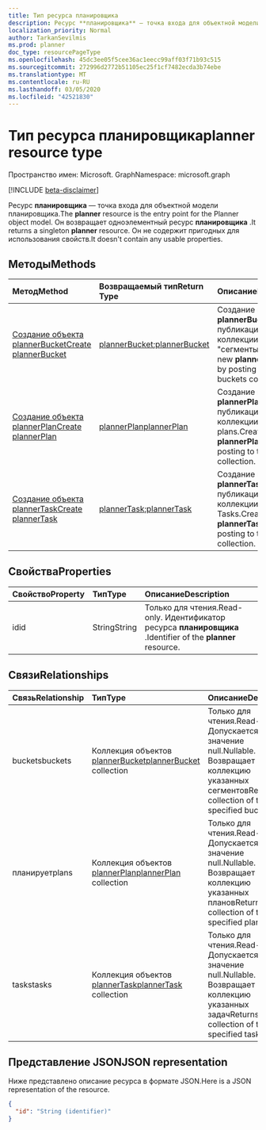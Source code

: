 ```yaml
---
title: Тип ресурса планировщика
description: Ресурс **планировщика** — точка входа для объектной модели планировщика. Он возвращает одноэлементный ресурс **планировщика** .  Он не содержит пригодных для использования свойств.
localization_priority: Normal
author: TarkanSevilmis
ms.prod: planner
doc_type: resourcePageType
ms.openlocfilehash: 45dc3ee05f5cee36ac1eecc99aff03f71b93c515
ms.sourcegitcommit: 272996d2772b51105ec25f1cf7482ecda3b74ebe
ms.translationtype: MT
ms.contentlocale: ru-RU
ms.lasthandoff: 03/05/2020
ms.locfileid: "42521830"
---
```

# <a name="planner-resource-type"></a><span data-ttu-id="381a0-105">Тип ресурса планировщика</span><span class="sxs-lookup"><span data-stu-id="381a0-105">planner resource type</span></span>

<span data-ttu-id="381a0-106">Пространство имен: Microsoft. Graph</span><span class="sxs-lookup"><span data-stu-id="381a0-106">Namespace: microsoft.graph</span></span>

[!INCLUDE [beta-disclaimer](../../includes/beta-disclaimer.md)]

<span data-ttu-id="381a0-107">Ресурс **планировщика** — точка входа для объектной модели планировщика.</span><span class="sxs-lookup"><span data-stu-id="381a0-107">The **planner** resource is the entry point for the Planner object model.</span></span> <span data-ttu-id="381a0-108">Он возвращает одноэлементный ресурс **планировщика** .</span><span class="sxs-lookup"><span data-stu-id="381a0-108">It returns a singleton **planner** resource.</span></span>  <span data-ttu-id="381a0-109">Он не содержит пригодных для использования свойств.</span><span class="sxs-lookup"><span data-stu-id="381a0-109">It doesn't contain any usable properties.</span></span>


## <a name="methods"></a><span data-ttu-id="381a0-110">Методы</span><span class="sxs-lookup"><span data-stu-id="381a0-110">Methods</span></span>

| <span data-ttu-id="381a0-111">Метод</span><span class="sxs-lookup"><span data-stu-id="381a0-111">Method</span></span>           | <span data-ttu-id="381a0-112">Возвращаемый тип</span><span class="sxs-lookup"><span data-stu-id="381a0-112">Return Type</span></span>    |<span data-ttu-id="381a0-113">Описание</span><span class="sxs-lookup"><span data-stu-id="381a0-113">Description</span></span>|
|:---------------|:--------|:----------|
|[<span data-ttu-id="381a0-114">Создание объекта plannerBucket</span><span class="sxs-lookup"><span data-stu-id="381a0-114">Create plannerBucket</span></span>](../api/planner-post-buckets.md) |<span data-ttu-id="381a0-115">[plannerBucket](plannerbucket.md);</span><span class="sxs-lookup"><span data-stu-id="381a0-115">[plannerBucket](plannerbucket.md)</span></span>| <span data-ttu-id="381a0-116">Создание нового **plannerBucket** путем публикации в коллекции "сегменты".</span><span class="sxs-lookup"><span data-stu-id="381a0-116">Create a new **plannerBucket** by posting to the buckets collection.</span></span>|
|[<span data-ttu-id="381a0-117">Создание объекта plannerPlan</span><span class="sxs-lookup"><span data-stu-id="381a0-117">Create plannerPlan</span></span>](../api/planner-post-plans.md) |[<span data-ttu-id="381a0-118">plannerPlan</span><span class="sxs-lookup"><span data-stu-id="381a0-118">plannerPlan</span></span>](plannerplan.md)| <span data-ttu-id="381a0-119">Создание нового **plannerPlan** путем публикации в коллекции plans.</span><span class="sxs-lookup"><span data-stu-id="381a0-119">Create a new **plannerPlan** by posting to the plans collection.</span></span>|
|[<span data-ttu-id="381a0-120">Создание объекта plannerTask</span><span class="sxs-lookup"><span data-stu-id="381a0-120">Create plannerTask</span></span>](../api/planner-post-tasks.md) |<span data-ttu-id="381a0-121">[plannerTask](plannertask.md);</span><span class="sxs-lookup"><span data-stu-id="381a0-121">[plannerTask](plannertask.md)</span></span>| <span data-ttu-id="381a0-122">Создание нового **plannerTask** путем публикации в коллекции Tasks.</span><span class="sxs-lookup"><span data-stu-id="381a0-122">Create a new **plannerTask** by posting to the tasks collection.</span></span>|

## <a name="properties"></a><span data-ttu-id="381a0-123">Свойства</span><span class="sxs-lookup"><span data-stu-id="381a0-123">Properties</span></span>
| <span data-ttu-id="381a0-124">Свойство</span><span class="sxs-lookup"><span data-stu-id="381a0-124">Property</span></span>     | <span data-ttu-id="381a0-125">Тип</span><span class="sxs-lookup"><span data-stu-id="381a0-125">Type</span></span>   |<span data-ttu-id="381a0-126">Описание</span><span class="sxs-lookup"><span data-stu-id="381a0-126">Description</span></span>|
|:---------------|:--------|:----------|
|<span data-ttu-id="381a0-127">id</span><span class="sxs-lookup"><span data-stu-id="381a0-127">id</span></span>|<span data-ttu-id="381a0-128">String</span><span class="sxs-lookup"><span data-stu-id="381a0-128">String</span></span>| <span data-ttu-id="381a0-129">Только для чтения.</span><span class="sxs-lookup"><span data-stu-id="381a0-129">Read-only.</span></span> <span data-ttu-id="381a0-130">Идентификатор ресурса **планировщика** .</span><span class="sxs-lookup"><span data-stu-id="381a0-130">Identifier of the **planner** resource.</span></span>|

## <a name="relationships"></a><span data-ttu-id="381a0-131">Связи</span><span class="sxs-lookup"><span data-stu-id="381a0-131">Relationships</span></span>
| <span data-ttu-id="381a0-132">Связь</span><span class="sxs-lookup"><span data-stu-id="381a0-132">Relationship</span></span> | <span data-ttu-id="381a0-133">Тип</span><span class="sxs-lookup"><span data-stu-id="381a0-133">Type</span></span>   |<span data-ttu-id="381a0-134">Описание</span><span class="sxs-lookup"><span data-stu-id="381a0-134">Description</span></span>|
|:---------------|:--------|:----------|
|<span data-ttu-id="381a0-135">buckets</span><span class="sxs-lookup"><span data-stu-id="381a0-135">buckets</span></span>|<span data-ttu-id="381a0-136">Коллекция объектов [plannerBucket](plannerbucket.md)</span><span class="sxs-lookup"><span data-stu-id="381a0-136">[plannerBucket](plannerbucket.md) collection</span></span>| <span data-ttu-id="381a0-137">Только для чтения.</span><span class="sxs-lookup"><span data-stu-id="381a0-137">Read-only.</span></span> <span data-ttu-id="381a0-138">Допускается значение null.</span><span class="sxs-lookup"><span data-stu-id="381a0-138">Nullable.</span></span> <span data-ttu-id="381a0-139">Возвращает коллекцию указанных сегментов</span><span class="sxs-lookup"><span data-stu-id="381a0-139">Returns a collection of the specified buckets</span></span>|
|<span data-ttu-id="381a0-140">планирует</span><span class="sxs-lookup"><span data-stu-id="381a0-140">plans</span></span>|<span data-ttu-id="381a0-141">Коллекция объектов [plannerPlan](plannerplan.md)</span><span class="sxs-lookup"><span data-stu-id="381a0-141">[plannerPlan](plannerplan.md) collection</span></span>| <span data-ttu-id="381a0-142">Только для чтения.</span><span class="sxs-lookup"><span data-stu-id="381a0-142">Read-only.</span></span> <span data-ttu-id="381a0-143">Допускается значение null.</span><span class="sxs-lookup"><span data-stu-id="381a0-143">Nullable.</span></span> <span data-ttu-id="381a0-144">Возвращает коллекцию указанных планов</span><span class="sxs-lookup"><span data-stu-id="381a0-144">Returns a collection of the specified plans</span></span>|
|<span data-ttu-id="381a0-145">tasks</span><span class="sxs-lookup"><span data-stu-id="381a0-145">tasks</span></span>|<span data-ttu-id="381a0-146">Коллекция объектов [plannerTask](plannertask.md)</span><span class="sxs-lookup"><span data-stu-id="381a0-146">[plannerTask](plannertask.md) collection</span></span>| <span data-ttu-id="381a0-147">Только для чтения.</span><span class="sxs-lookup"><span data-stu-id="381a0-147">Read-only.</span></span> <span data-ttu-id="381a0-148">Допускается значение null.</span><span class="sxs-lookup"><span data-stu-id="381a0-148">Nullable.</span></span> <span data-ttu-id="381a0-149">Возвращает коллекцию указанных задач</span><span class="sxs-lookup"><span data-stu-id="381a0-149">Returns a collection of the specified tasks</span></span>|

## <a name="json-representation"></a><span data-ttu-id="381a0-150">Представление JSON</span><span class="sxs-lookup"><span data-stu-id="381a0-150">JSON representation</span></span>
<span data-ttu-id="381a0-151">Ниже представлено описание ресурса в формате JSON.</span><span class="sxs-lookup"><span data-stu-id="381a0-151">Here is a JSON representation of the resource.</span></span>

<!-- {
  "blockType": "resource",
  "optionalProperties": [

  ],
  "keyProperty": "id",
  "baseType":"microsoft.graph.entity",  
  "@odata.type": "microsoft.graph.planner"
}-->

```json
{
  "id": "String (identifier)"
}

```

<!-- uuid: 8fcb5dbc-d5aa-4681-8e31-b001d5168d79
2015-10-25 14:57:30 UTC -->
<!--
{
  "type": "#page.annotation",
  "description": "planner resource",
  "keywords": "",
  "section": "documentation",
  "tocPath": "",
  "suppressions": []
}
-->
